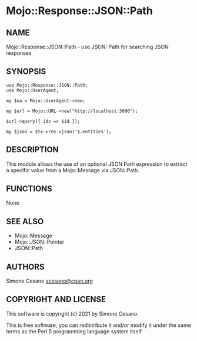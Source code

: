 # Mojo::Response::JSON::Path

## NAME

Mojo::Response::JSON::Path - use JSON::Path for searching JSON responses

## SYNOPSIS

    use Mojo::Response::JSON::Path;
    use Mojo::UserAgent;
    
    my $ua = Mojo::UserAgent->new;
    
    my $url = Mojo::URL->new("http://localhost:3000");
    
    $url->query({ ids => $id });
    
    my $json = $tx->res->json('$.entities');

## DESCRIPTION

This module allows the use of an optional JSON Path expression to extract a specific value from a Mojo::Message via JSON::Path. 

## FUNCTIONS

None

## SEE ALSO

- Mojo::Message
- Mojo::JSON::Pointer
- JSON::Path

## AUTHORS

Simone Cesano <scesano@cpan.org>

## COPYRIGHT AND LICENSE

This software is copyright (c) 2021 by Simone Cesano.

This is free software; you can redistribute it and/or modify it under the same terms as the Perl 5 programming language system itself.

